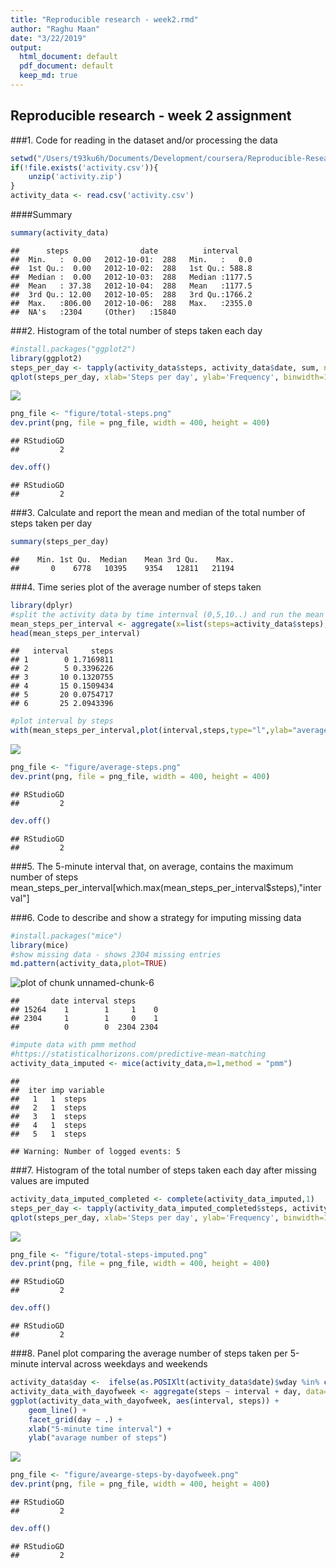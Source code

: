 ```yaml
---
title: "Reproducible research - week2.rmd"
author: "Raghu Maan"
date: "3/22/2019"
output:
  html_document: default
  pdf_document: default
  keep_md: true
---
```




## Reproducible research - week 2 assignment

###1. Code for reading in the dataset and/or processing the data


```r
setwd("/Users/t93ku6h/Documents/Development/coursera/Reproducible-Research/week2")
if(!file.exists('activity.csv')){
    unzip('activity.zip')
}
activity_data <- read.csv('activity.csv')
```

####Summary

```r
summary(activity_data)
```

```
##      steps                date          interval     
##  Min.   :  0.00   2012-10-01:  288   Min.   :   0.0  
##  1st Qu.:  0.00   2012-10-02:  288   1st Qu.: 588.8  
##  Median :  0.00   2012-10-03:  288   Median :1177.5  
##  Mean   : 37.38   2012-10-04:  288   Mean   :1177.5  
##  3rd Qu.: 12.00   2012-10-05:  288   3rd Qu.:1766.2  
##  Max.   :806.00   2012-10-06:  288   Max.   :2355.0  
##  NA's   :2304     (Other)   :15840
```

###2. Histogram of the total number of steps taken each day

```r
#install.packages("ggplot2")
library(ggplot2)
steps_per_day <- tapply(activity_data$steps, activity_data$date, sum, na.rm=TRUE)
qplot(steps_per_day, xlab='Steps per day', ylab='Frequency', binwidth=1000)
```

![](figure/total-steps.png)

```r
png_file <- "figure/total-steps.png"
dev.print(png, file = png_file, width = 400, height = 400)
```

```
## RStudioGD 
##         2
```

```r
dev.off()
```

```
## RStudioGD 
##         2
```

###3. Calculate and report the mean and median of the total number of steps taken per day

```r
summary(steps_per_day)
```

```
##    Min. 1st Qu.  Median    Mean 3rd Qu.    Max. 
##       0    6778   10395    9354   12811   21194
```

###4. Time series plot of the average number of steps taken

```r
library(dplyr)
#split the activity data by time internval (0,5,10..) and run the mean function over the splitted data
mean_steps_per_interval <- aggregate(x=list(steps=activity_data$steps), by=list(interval=activity_data$interval), FUN=mean, na.rm=TRUE)
head(mean_steps_per_interval)
```

```
##   interval     steps
## 1        0 1.7169811
## 2        5 0.3396226
## 3       10 0.1320755
## 4       15 0.1509434
## 5       20 0.0754717
## 6       25 2.0943396
```

```r
#plot interval by steps
with(mean_steps_per_interval,plot(interval,steps,type="l",ylab="average number of steps",xlab="5-minute time interval"))
```

![](figure/average-steps.png)

```r
png_file <- "figure/average-steps.png"
dev.print(png, file = png_file, width = 400, height = 400)
```

```
## RStudioGD 
##         2
```

```r
dev.off()
```

```
## RStudioGD 
##         2
```

###5. The 5-minute interval that, on average, contains the maximum number of steps
mean_steps_per_interval[which.max(mean_steps_per_interval$steps),"interval"]

###6. Code to describe and show a strategy for imputing missing data 

```r
#install.packages("mice")
library(mice)
#show missing data - shows 2304 missing entries
md.pattern(activity_data,plot=TRUE)
```

![plot of chunk unnamed-chunk-6](figure/unnamed-chunk-6-1.png)

```
##       date interval steps     
## 15264    1        1     1    0
## 2304     1        1     0    1
##          0        0  2304 2304
```

```r
#impute data with pmm method
#https://statisticalhorizons.com/predictive-mean-matching
activity_data_imputed <- mice(activity_data,m=1,method = "pmm")
```

```
## 
##  iter imp variable
##   1   1  steps
##   2   1  steps
##   3   1  steps
##   4   1  steps
##   5   1  steps
```

```
## Warning: Number of logged events: 5
```

###7. Histogram of the total number of steps taken each day after missing values are imputed

```r
activity_data_imputed_completed <- complete(activity_data_imputed,1)
steps_per_day <- tapply(activity_data_imputed_completed$steps, activity_data_imputed_completed$date, sum)
qplot(steps_per_day, xlab='Steps per day', ylab='Frequency', binwidth=1000)
```

![](figure/total-steps-imputed.png)

```r
png_file <- "figure/total-steps-imputed.png"
dev.print(png, file = png_file, width = 400, height = 400)
```

```
## RStudioGD 
##         2
```

```r
dev.off()
```

```
## RStudioGD 
##         2
```

###8. Panel plot comparing the average number of steps taken per 5-minute interval across weekdays and weekends

```r
activity_data$day <-  ifelse(as.POSIXlt(activity_data$date)$wday %in% c(0,6), 'weekend', 'weekday')
activity_data_with_dayofweek <- aggregate(steps ~ interval + day, data=activity_data, mean)
ggplot(activity_data_with_dayofweek, aes(interval, steps)) + 
    geom_line() + 
    facet_grid(day ~ .) +
    xlab("5-minute time interval") + 
    ylab("avarage number of steps")
```

![](figure/avearge-steps-by-dayofweek.png)

```r
png_file <- "figure/avearge-steps-by-dayofweek.png"
dev.print(png, file = png_file, width = 400, height = 400)
```

```
## RStudioGD 
##         2
```

```r
dev.off()
```

```
## RStudioGD 
##         2
```
